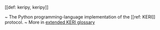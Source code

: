 [[def: keripy, keripy]]

~ The Python programming-language implementation of the [[ref: KERI]] protocol.
~ More in <a href="https://weboftrust.github.io/WOT-terms/docs/glossary/keripy">extended KERI glossary</a>
